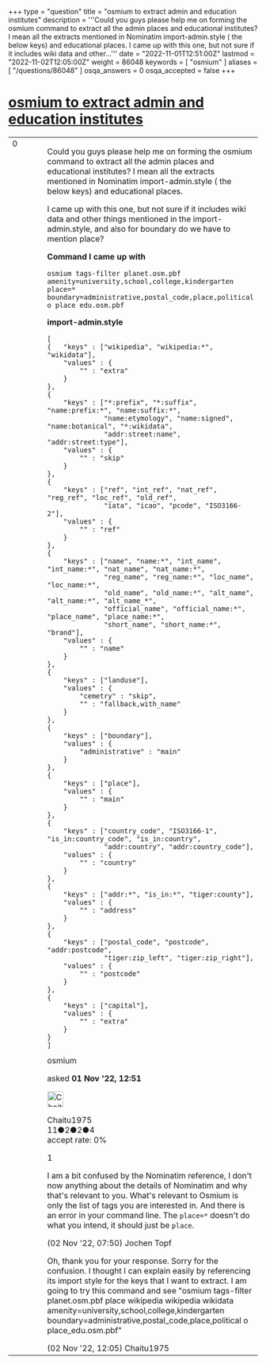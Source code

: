 +++
type = "question"
title = "osmium to extract admin and education institutes"
description = '''Could you guys please help me on forming the osmium command to extract all the admin places and educational institutes? I mean all the extracts mentioned in Nominatim import-admin.style ( the below keys) and educational places. I came up with this one, but not sure if it includes wiki data and other...'''
date = "2022-11-01T12:51:00Z"
lastmod = "2022-11-02T12:05:00Z"
weight = 86048
keywords = [ "osmium" ]
aliases = [ "/questions/86048" ]
osqa_answers = 0
osqa_accepted = false
+++

<div class="headNormal">

# [osmium to extract admin and education institutes](/questions/86048/osmium-to-extract-admin-and-education-institutes)

</div>

<div id="main-body">

<div id="askform">

<table id="question-table" style="width:100%;">
<colgroup>
<col style="width: 50%" />
<col style="width: 50%" />
</colgroup>
<tbody>
<tr>
<td style="width: 30px; vertical-align: top"><div class="vote-buttons">
<span id="post-86048-upvote" class="ajax-command post-vote up" rel="nofollow" title="I like this post (click again to cancel)"> </span>
<div id="post-86048-score" class="post-score" title="current number of votes">
0
</div>
<span id="post-86048-downvote" class="ajax-command post-vote down" rel="nofollow" title="I dont like this post (click again to cancel)"> </span> <span id="favorite-mark" class="ajax-command favorite-mark" rel="nofollow" title="mark/unmark this question as favorite (click again to cancel)"> </span>
<div id="favorite-count" class="favorite-count">
&#10;</div>
</div></td>
<td><div id="item-right">
<div class="question-body">
<p>Could you guys please help me on forming the osmium command to extract all the admin places and educational institutes? I mean all the extracts mentioned in Nominatim import-admin.style ( the below keys) and educational places.</p>
<p>I came up with this one, but not sure if it includes wiki data and other things mentioned in the import-admin.style, and also for boundary do we have to mention place?</p>
<p><strong>Command I came up with</strong></p>
<pre><code>osmium tags-filter planet.osm.pbf amenity=university,school,college,kindergarten place=*  boundary=administrative,postal_code,place,political   o place_edu.osm.pbf</code></pre>
<p><strong>import-admin.style</strong></p>
<pre><code>[
{   &quot;keys&quot; : [&quot;wikipedia&quot;, &quot;wikipedia:*&quot;, &quot;wikidata&quot;],
    &quot;values&quot; : {
        &quot;&quot; : &quot;extra&quot;
    }
},
{
    &quot;keys&quot; : [&quot;*:prefix&quot;, &quot;*:suffix&quot;, &quot;name:prefix:*&quot;, &quot;name:suffix:*&quot;,
              &quot;name:etymology&quot;, &quot;name:signed&quot;, &quot;name:botanical&quot;, &quot;*:wikidata&quot;,
              &quot;addr:street:name&quot;, &quot;addr:street:type&quot;],
    &quot;values&quot; : {
        &quot;&quot; : &quot;skip&quot;
    }
},
{
    &quot;keys&quot; : [&quot;ref&quot;, &quot;int_ref&quot;, &quot;nat_ref&quot;, &quot;reg_ref&quot;, &quot;loc_ref&quot;, &quot;old_ref&quot;,
              &quot;iata&quot;, &quot;icao&quot;, &quot;pcode&quot;, &quot;ISO3166-2&quot;],
    &quot;values&quot; : {
        &quot;&quot; : &quot;ref&quot;
    }
},
{
    &quot;keys&quot; : [&quot;name&quot;, &quot;name:*&quot;, &quot;int_name&quot;, &quot;int_name:*&quot;, &quot;nat_name&quot;, &quot;nat_name:*&quot;,
              &quot;reg_name&quot;, &quot;reg_name:*&quot;, &quot;loc_name&quot;, &quot;loc_name:*&quot;,
              &quot;old_name&quot;, &quot;old_name:*&quot;, &quot;alt_name&quot;, &quot;alt_name:*&quot;, &quot;alt_name_*&quot;,
              &quot;official_name&quot;, &quot;official_name:*&quot;, &quot;place_name&quot;, &quot;place_name:*&quot;,
              &quot;short_name&quot;, &quot;short_name:*&quot;, &quot;brand&quot;],
    &quot;values&quot; : {
        &quot;&quot; : &quot;name&quot;
    }
},
{
    &quot;keys&quot; : [&quot;landuse&quot;],
    &quot;values&quot; : {
        &quot;cemetry&quot; : &quot;skip&quot;,
        &quot;&quot; : &quot;fallback,with_name&quot;
    }
},
{
    &quot;keys&quot; : [&quot;boundary&quot;],
    &quot;values&quot; : {
        &quot;administrative&quot; : &quot;main&quot;
    }
},
{
    &quot;keys&quot; : [&quot;place&quot;],
    &quot;values&quot; : {
        &quot;&quot; : &quot;main&quot;
    }
},
{
    &quot;keys&quot; : [&quot;country_code&quot;, &quot;ISO3166-1&quot;, &quot;is_in:country_code&quot;, &quot;is_in:country&quot;,
              &quot;addr:country&quot;, &quot;addr:country_code&quot;],
    &quot;values&quot; : {
        &quot;&quot; : &quot;country&quot;
    }
},
{
    &quot;keys&quot; : [&quot;addr:*&quot;, &quot;is_in:*&quot;, &quot;tiger:county&quot;],
    &quot;values&quot; : {
        &quot;&quot; : &quot;address&quot;
    }
},
{
    &quot;keys&quot; : [&quot;postal_code&quot;, &quot;postcode&quot;, &quot;addr:postcode&quot;,
              &quot;tiger:zip_left&quot;, &quot;tiger:zip_right&quot;],
    &quot;values&quot; : {
        &quot;&quot; : &quot;postcode&quot;
    }
},
{
    &quot;keys&quot; : [&quot;capital&quot;],
    &quot;values&quot; : {
        &quot;&quot; : &quot;extra&quot;
    }
}
]</code></pre>
</div>
<div id="question-tags" class="tags-container tags">
<span class="post-tag tag-link-osmium" rel="tag" title="see questions tagged &#39;osmium&#39;">osmium</span>
</div>
<div id="question-controls" class="post-controls">
&#10;</div>
<div class="post-update-info-container">
<div class="post-update-info post-update-info-user">
<p>asked <strong>01 Nov '22, 12:51</strong></p>
<img src="https://secure.gravatar.com/avatar/038b5d0f92a84c822414ce263fa7dd68?s=32&amp;d=identicon&amp;r=g" class="gravatar" width="32" height="32" alt="Chaitu1975&#39;s gravatar image" />
<p><span>Chaitu1975</span><br />
<span class="score" title="11 reputation points">11</span><span title="2 badges"><span class="badge1">●</span><span class="badgecount">2</span></span><span title="2 badges"><span class="silver">●</span><span class="badgecount">2</span></span><span title="4 badges"><span class="bronze">●</span><span class="badgecount">4</span></span><br />
<span class="accept_rate" title="Rate of the user&#39;s accepted answers">accept rate:</span> <span title="Chaitu1975 has no accepted answers">0%</span></p>
</div>
</div>
<div id="comments-container-86048" class="comments-container">
<span id="86058"></span>
<div id="comment-86058" class="comment">
<div id="post-86058-score" class="comment-score">
1
</div>
<div class="comment-text">
<p>I am a bit confused by the Nominatim reference, I don't now anything about the details of Nominatim and why that's relevant to you. What's relevant to Osmium is only the list of tags you are interested in. And there is an error in your command line. The <code>place=*</code> doesn't do what you intend, it should just be <code>place</code>.</p>
</div>
<div id="comment-86058-info" class="comment-info">
<span class="comment-age">(02 Nov '22, 07:50)</span> <span class="comment-user userinfo">Jochen Topf</span>
</div>
</div>
<span id="86061"></span>
<div id="comment-86061" class="comment">
<div id="post-86061-score" class="comment-score">
&#10;</div>
<div class="comment-text">
<p>Oh, thank you for your response. Sorry for the confusion. I thought I can explain easily by referencing its import style for the keys that I want to extract. I am going to try this command and see "osmium tags-filter planet.osm.pbf place wikipedia wikipedia wikidata amenity=university,school,college,kindergarten boundary=administrative,postal_code,place,political o place_edu.osm.pbf"</p>
</div>
<div id="comment-86061-info" class="comment-info">
<span class="comment-age">(02 Nov '22, 12:05)</span> <span class="comment-user userinfo">Chaitu1975</span>
</div>
</div>
</div>
<div id="comment-tools-86048" class="comment-tools">
&#10;</div>
<div class="clear">
&#10;</div>
<div id="comment-86048-form-container" class="comment-form-container">
&#10;</div>
<div class="clear">
&#10;</div>
</div></td>
</tr>
</tbody>
</table>

</div>

</div>

